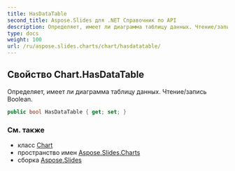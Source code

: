 ```yaml
---
title: HasDataTable
second_title: Aspose.Slides для .NET Справочник по API
description: Определяет, имеет ли диаграмма таблицу данных. Чтение/запись Boolean.
type: docs
weight: 100
url: /ru/aspose.slides.charts/chart/hasdatatable/
---
```


## Свойство Chart.HasDataTable

Определяет, имеет ли диаграмма таблицу данных. Чтение/запись Boolean.

```csharp
public bool HasDataTable { get; set; }
```

### См. также

* класс [Chart](../../chart)
* пространство имен [Aspose.Slides.Charts](../../chart)
* сборка [Aspose.Slides](../../../)

<!-- НЕ РЕДАКТИРОВАТЬ: сгенерировано xmldocmd для Aspose.Slides.dll -->
